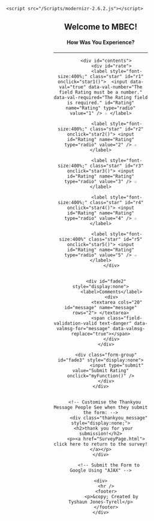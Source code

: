 <!DOCTYPE html>
<html>
<head>
    <meta charset="utf-8" />
    <meta name="viewport" content="width=device-width" />
    <title>Create</title>
    <link href="/Content/bootstrap.css" rel="stylesheet"/>
<link href="/Content/site.css" rel="stylesheet"/>

    <script src="/Scripts/modernizr-2.6.2.js"></script>

</head>
<body>
    <div class="container body-content" id="form-group">
        


<h2>Welcome to MBEC!</h2>

  <form class="gform pure-form pure-form-stacked" method="POST" data-email="example@email.net"
  action="https://script.google.com/macros/s/AKfycbynMvuU6o0JkNte-0Z2kIDahDkWvO2nHlkxPG_-RA/exec">
        <h4>How Was You Experience?</h4>
        <hr />
        

        
        <div id="contents">
            <div id="rate">
                <label style="font-size:400%;" class="star" id="r1"  onclick="star1()">  <input data-val="true" data-val-number="The field Rating must be a number." data-val-required="The Rating field is required." id="Rating" name="Rating" type="radio" value="1" /> ☆ </label>

                <label style="font-size:400%;" class="star" id="r2" onclick="star2()"> <input id="Rating" name="Rating" type="radio" value="2" /> ☆ </label>

                <label style="font-size:400%;" class="star" id="r3" onclick="star3()"> <input id="Rating" name="Rating" type="radio" value="3" /> ☆ </label>

                <label style="font-size:400%;" class="star" id="r4" onclick="star4()"> <input id="Rating" name="Rating" type="radio" value="4" /> ☆ </label>

                <label style="font-size:400%" class="star" id="r5" onclick="star5()"> <input id="Rating" name="Rating" type="radio" value="5" /> ☆ </label>
            </div>
        

        <div id="fade2" style="display:none">
            <label>Comments</label>
            <div>
                <textarea cols="20" id="message" name="message" rows="2"> </textarea>
                <span class="field-validation-valid text-danger" data-valmsg-for="message" data-valmsg-replace="true"></span>
            </div>
        </div>

        <div class="form-group" id="fade3" style="display:none">
                <input type="submit" value="Submit Rating" onclick="myFunction()" />
        </div>
    </div>
      
      
       <!-- Customise the Thankyou Message People See when they submit the form: -->
          <div class="thankyou_message" style="display:none;">
      <h2>thank you for your submission!</h2>
        <p><a href="SurveyPage.html"> click here to return to the survey! </a></p>
    </div>

</form>
    

          <!-- Submit the Form to Google Using "AJAX" -->
  <script data-cfasync="false" type="text/javascript"
  src="form-submission-handler.js"></script>

<script src="https://ajax.googleapis.com/ajax/libs/jquery/3.2.1/jquery.min.js"></script>

<script>

    $(".star").click(function () {
        $("#fade1").slideDown("slow");
        $("#fade2").slideDown("slow");
        $("#fade3").slideDown("slow");
        
    });

    $("#r1,#r2,#r3,#r4,#r5").click(function () {
        $("#r1,#r2,#r3,#r4,#r5").animate({
            fontSize: "400%"
            },1000);
    });

    function myFunction() {
        document.getElementById("contents").style.display="none";
    }

    function star1() {
        var all = document.getElementById("rate").querySelectorAll(".star");
        var stars = document.getElementById("r1");
        if (stars.style.color = "black") {
            stars.style.color = "gold";
        }

        if (document.getElementById("r2").style.color = "gold") {
            document.getElementById("r2").style.color = "black";
            document.getElementById("r3").style.color = "black";
            document.getElementById("r4").style.color = "black";
            document.getElementById("r5").style.color = "black";
        }



    }

    function star2() {
        star1();
        var stars = document.getElementById("r2");
        stars.style.color = "gold";
    }

    function star3() {
        star1();
        star2();
        var stars = document.getElementById("r3");
        stars.style.color = "gold";
    }

    function star4() {
        star1();
        star2();
        star3();
        var stars = document.getElementById("r4");
        stars.style.color = "gold";
    }

    function star5() {
        star1();
        star2();
        star3();
        star4();
        var stars = document.getElementById("r5");
        stars.style.color = "gold";
    }
</script>

<style>
    #form-group{
        margin: 0 auto;
        text-align:center;
        width: 50%;
    }
    
    #rate{
        width: 100%;
    }

    label input {
        visibility: hidden;
    }

/*
    #rate, #fade3{   
        padding-left: 35%;
        
    }
    #fade1, #fade2{
        padding-left: 25%;
    }
*/

    #rate:hover {
        color: gold;
    }

    .star:hover ~ .star {
        color: black;
    }

    .star.checked {
        background-color: gold;
    }

    .rating.checked ~ label input {
        background: #ff0000;
        color: gold;
    }

    .navbar {
        //visibility:hidden;
    }

    body {
/*        background: url(http://i.imgur.com/AbmZDdM.png) no-repeat center center fixed;*/
        background-size: 100% 100%;
        background-repeat: no-repeat;
    }

    #r1{
       font-size: 500%;
    }

    #message{
        height: 150px;
        width: 300px;
    }
</style>
    <div>
        <hr />
        <footer>
            <p>&copy; Created by Tyshaun Jones-Tyrell</p>
        </footer>
    </div>


</body>
</html>
